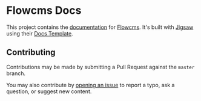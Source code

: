 # Flowcms Docs

This project contains the [documentation](https://flowcms.xyz/) for [Flowcms](https://github.com/team-underground/flowcms). It's built with [Jigsaw](https://jigsaw.tighten.co/) using their [Docs Template](https://github.com/tightenco/jigsaw-docs-template).

## Contributing

Contributions may be made by submitting a Pull Request against the `master` branch.

You may also contribute by [opening an issue](https://github.com/team-underground/flowcms-docs/issues) to report a typo, ask a question, or suggest new content.
